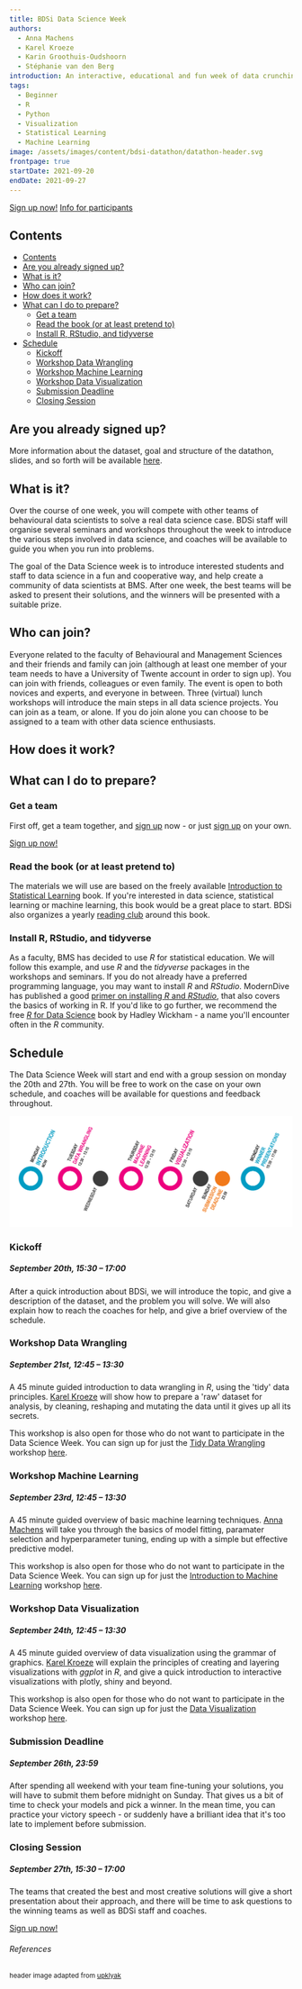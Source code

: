 ```yaml
---
title: BDSi Data Science Week
authors:
  - Anna Machens
  - Karel Kroeze
  - Karin Groothuis-Oudshoorn
  - Stéphanie van den Berg
introduction: An interactive, educational and fun week of data crunching, modelling, (virtual) lunch workshops, and team work open to all BMS students and staff.
tags:
  - Beginner
  - R
  - Python
  - Visualization
  - Statistical Learning
  - Machine Learning
image: /assets/images/content/bdsi-datathon/datathon-header.svg
frontpage: true
startDate: 2021-09-20
endDate: 2021-09-27
---
```


<div class="my-3">
  <a class="button mr-2" href="https://forms.office.com/r/pM0qCQF5eH">Sign up now!</a>
  <a class="button bg-secondary" href="/data-science-week/">Info for participants</a>
</div>

## Contents

- [Contents](#contents)
- [Are you already signed up?](#are-you-already-signed-up)
- [What is it?](#what-is-it)
- [Who can join?](#who-can-join)
- [How does it work?](#how-does-it-work)
- [What can I do to prepare?](#what-can-i-do-to-prepare)
  - [Get a team](#get-a-team)
  - [Read the book (or at least pretend to)](#read-the-book-or-at-least-pretend-to)
  - [Install R, RStudio, and tidyverse](#install-r-rstudio-and-tidyverse)
- [Schedule](#schedule)
  - [Kickoff](#kickoff)
  - [Workshop Data Wrangling](#workshop-data-wrangling)
  - [Workshop Machine Learning](#workshop-machine-learning)
  - [Workshop Data Visualization](#workshop-data-visualization)
  - [Submission Deadline](#submission-deadline)
  - [Closing Session](#closing-session)

## Are you already signed up?

More information about the dataset, goal and structure of the datathon, slides, and so forth will be available [here](/data-science-week.html).

## What is it?

Over the course of one week, you will compete with other teams of behavioural data scientists to solve a real data science case. BDSi staff will organise several seminars and workshops throughout the week to introduce the various steps involved in data science, and coaches will be available to guide you when you run into problems.

The goal of the Data Science week is to introduce interested students and staff to data science in a fun and cooperative way, and help create a community of data scientists at BMS. After one week, the best teams will be asked to present their solutions, and the winners will be presented with a suitable prize.

## Who can join?

Everyone related to the faculty of Behavioural and Management Sciences and their friends and family can join (although at least one member of your team needs to have a University of Twente account in order to sign up). You can join with friends, colleagues or even family. The event is open to both novices and experts, and everyone in between. Three (virtual) lunch workshops will introduce the main steps in all data science projects. You can join as a team, or alone. If you do join alone you can choose to be assigned to a team with other data science enthusiasts.

## How does it work?

## What can I do to prepare?

### Get a team

First off, get a team together, and [sign up](https://forms.office.com/r/pM0qCQF5eH) now - or just [sign up](https://forms.office.com/r/pM0qCQF5eH) on your own.

<a class="button" href="https://forms.office.com/r/pM0qCQF5eH">Sign up now!</a>

### Read the book (or at least pretend to)

The materials we will use are based on the freely available [Introduction to Statistical Learning][isl-book] book. If you're interested in data science, statistical learning or machine learning, this book would be a great place to start. BDSi also organizes a yearly [reading club][ws-asl] around this book.

### Install R, RStudio, and tidyverse

As a faculty, BMS has decided to use _R_ for statistical education. We will follow this example, and use _R_ and the _tidyverse_ packages in the workshops and seminars. If you do not already have a preferred programming language, you may want to install _R_ and _RStudio_. ModernDive has published a good [primer on installing _R_ and _RStudio_][r-primer], that also covers the basics of working in R. If you'd like to go further, we recommend the free [_R_ for Data Science][r4ds] book by Hadley Wickham - a name you'll encounter often in the _R_ community.

## Schedule

The Data Science Week will start and end with a group session on monday the 20th and 27th. You will be free to work on the case on your own schedule, and coaches will be available for questions and feedback throughout.

![data science week](/assets/images/data-science-week-2021-schedule.png)

### Kickoff

##### September 20th, 15:30 – 17:00

After a quick introduction about BDSi, we will introduce the topic, and give a description of the dataset, and the problem you will solve.
We will also explain how to reach the coaches for help, and give a brief overview of the schedule.

### Workshop Data Wrangling

##### September 21st, 12:45 – 13:30

A 45 minute guided introduction to data wrangling in _R_, using the 'tidy' data principles. [Karel Kroeze](/team/#k-a-kroeze) will show how to prepare a 'raw' dataset for analysis, by cleaning, reshaping and mutating the data until it gives up all its secrets.

This workshop is also open for those who do not want to participate in the Data Science Week. You can sign up for just the [Tidy Data Wrangling][ws-tdw] workshop [here][ws-tdw].

### Workshop Machine Learning

##### September 23rd, 12:45 – 13:30

A 45 minute guided overview of basic machine learning techniques. [Anna Machens](/team/#a-k-machens) will take you through the basics of model fitting, paramater selection and hyperparameter tuning, ending up with a simple but effective predictive model.

This workshop is also open for those who do not want to participate in the Data Science Week. You can sign up for just the [Introduction to Machine Learning][ws-ml] workshop [here][ws-ml].

### Workshop Data Visualization

##### September 24th, 12:45 – 13:30

A 45 minute guided overview of data visualization using the grammar of graphics. [Karel Kroeze](/team/#k-a-kroeze) will explain the principles of creating and layering visualizations with _ggplot_ in _R_, and give a quick introduction to interactive visualizations with plotly, shiny and beyond.

This workshop is also open for those who do not want to participate in the Data Science Week. You can sign up for just the [Data Visualization][ws-viz] workshop [here][ws-viz].

### Submission Deadline

##### September 26th, 23:59

After spending all weekend with your team fine-tuning your solutions, you will have to submit them before midnight on Sunday. That gives us a bit of time to check your models and pick a winner. In the mean time, you can practice your victory speech - or suddenly have a brilliant idea that it's too late to implement before submission.

### Closing Session

##### September 27th, 15:30 – 17:00

The teams that created the best and most creative solutions will give a short presentation about their approach, and there will be time to ask questions to the winning teams as well as BDSi staff and coaches.

<a class="button" href="https://forms.office.com/r/pM0qCQF5eH">Sign up now!</a>

###### References

<sup>header image adapted from [upklyak](https://www.freepik.com/upklyak)</sup>

[ws-tdw]: /events/workshops/tidy-data-wrangling "Workshop Tidy Data Wrangling"
[ws-asl]: /events/workshops/statistical-learning "Applied Statistical Learning reading club"
[ws-ml]: /events/workshops/machine-learning "Workshop Introduction to Machine Learning"
[ws-viz]: /events/workshops/data-visualization "Workshop Data Visualization in R"
[isl-book]: https://www.statlearning.com/ "Introduction to Statistical Learning book"
[r-primer]: https://moderndive.netlify.app/1-getting-started.html#installing "A primer to R and RStudio"
[r4ds]: https://r4ds.had.co.nz/ "Hadley Wickhams' R for Data Science"
